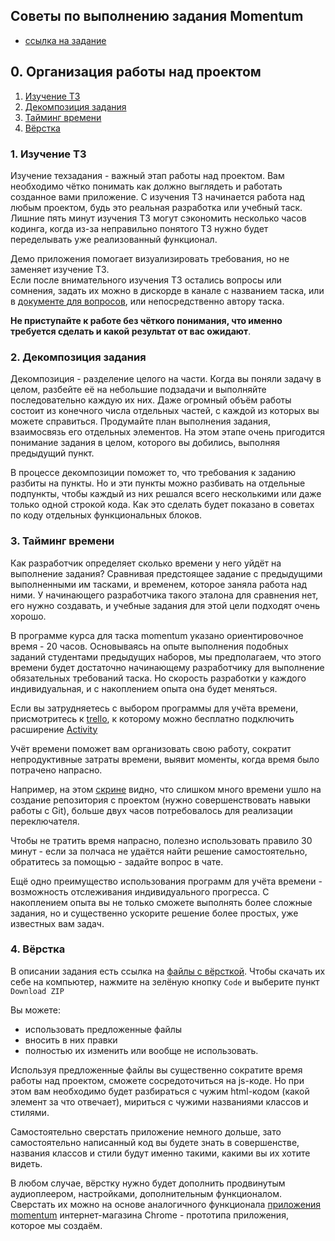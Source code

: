 ## Советы по выполнению задания Momentum
- [ссылка на задание](momentum-stage1.md)

## 0. Организация работы над проектом
1. [Изучение ТЗ](#1-изучение-тз)
2. [Декомпозиция задания](#2-декомпозиция-задания)
3. [Тайминг времени](#3-тайминг-времени)
4. [Вёрстка](#4-вёрстка)

### 1. Изучение ТЗ
Изучение техзадания - важный этап работы над проектом. Вам необходимо чётко понимать как должно выглядеть и работать созданное вами приложение. С изучения ТЗ начинается работа над любым проектом, будь это реальная разработка или учебный таск. Лишние пять минут изучения ТЗ могут сэкономить несколько часов кодинга, когда из-за неправильно понятого ТЗ нужно будет переделывать уже реализованный функционал.

Демо приложения помогает визуализировать требования, но не заменяет изучение ТЗ.  
Если после внимательного изучения ТЗ остались вопросы или сомнения, задать их можно в дискорде в канале с названием таска, или в [документе для вопросов](https://docs.google.com/spreadsheets/d/1dMDLBC4-1XPaVMehZB6DqetToXZhq4x0PiZtj-jvLRc/edit#gid=1153986630), или непосредственно автору таска.

**Не приступайте к работе без чёткого понимания, что именно требуется сделать и какой результат от вас ожидают**.

### 2. Декомпозиция задания
Декомпозиция - разделение целого на части. Когда вы поняли задачу в целом, разбейте её на небольшие подзадачи и выполняйте последовательно каждую их них. Даже огромный объём работы состоит из конечного числа отдельных частей, с каждой из которых вы можете справиться. Продумайте план выполнения задания, взаимосвязь его отдельных элементов. На этом этапе очень пригодится понимание задания в целом, которого вы добились, выполняя предыдущий пункт.

В процессе декомпозиции поможет то, что требования к заданию разбиты на пункты. Но и эти пункты можно разбивать на отдельные подпункты, чтобы каждый из них решался всего несколькими или даже только одной строкой кода. Как это сделать будет показано в советах по коду отдельных функциональных блоков.

### 3. Тайминг времени
Как разработчик определяет сколько времени у него уйдёт на выполнение задания? Сравнивая предстоящее задание с предыдущими выполненными им тасками, и временем, которое заняла работа над ними. У начинающего разработчика такого эталона для сравнения нет, его нужно создавать, и учебные задания для этой цели подходят очень хорошо.

В программе курса для таска momentum указано ориентировочное время - 20 часов. Основываясь на опыте выполнения подобных заданий студентами предыдущих наборов, мы предполагаем, что этого времени будет достаточно начинающему разработчику для выполнение обязательных требований таска. Но скорость разработки у каждого индивидуальная, и с накоплением опыта она будет меняться. 

Если вы затрудняетесь с выбором программы для учёта времени, присмотритесь к [trello](https://netology.ru/blog/trello), к которому можно бесплатно подключить расширение [Activity](https://texterra.ru/blog/prokachay-svoy-trello-rasshireniy-i-integratsiy-dlya-produktivnoy-raboty.html)  

Учёт времени поможет вам организовать свою работу, сократит непродуктивные затраты времени, выявит моменты, когда время было потрачено напрасно.

Например, на этом [скрине](../images/trello.jpg) видно, что слишком много времени ушло на создание репозитория с проектом (нужно совершенствовать навыки работы с Git), больше двух часов потребовалось для реализации переключателя.

Чтобы не тратить время напрасно, полезно использовать правило 30 минут - если за полчаса не удаётся найти решение самостоятельно, обратитесь за помощью - задайте вопрос в чате.

Ещё одно преимущество использования программ для учёта времени - возможность отслеживания индивидуального прогресса. С накоплением опыта вы не только сможете выполнять более сложные задания, но и существенно ускорите решение более простых, уже известных вам задач.

### 4. Вёрстка
В описании задания есть ссылка на [файлы с вёрсткой](https://github.com/rolling-scopes-school/stage1-tasks/tree/momentum). Чтобы скачать их себе на компьютер, нажмите на зелёную кнопку `Code` и выберите пункт `Download ZIP`

Вы можете:
- использовать предложенные файлы
- вносить в них правки
- полностью их изменить или вообще не использовать.

Используя предложенные файлы вы существенно сократите время работы над проектом, сможете сосредоточиться на js-коде. Но при этом вам необходимо будет разбираться с чужим html-кодом (какой элемент за что отвечает), мириться с чужими названиями классов и стилями.

Самостоятельно сверстать приложение немного дольше, зато самостоятельно написанный код вы будете знать в совершенстве, названия классов и стили будут именно такими, какими вы их хотите видеть.

В любом случае, вёрстку нужно будет дополнить продвинутым аудиоплеером, настройками, дополнительным функционалом. Сверстать их можно на основе аналогичного функционала [приложения momentum](https://chrome.google.com/webstore/detail/momentum/laookkfknpbbblfpciffpaejjkokdgca?hl=ru) интернет-магазина Chrome - прототипа приложения, которое мы создаём.